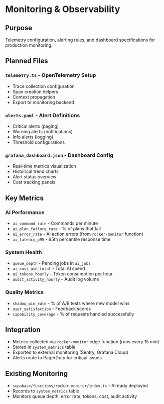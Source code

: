 # Monitoring & Observability

## Purpose
Telemetry configuration, alerting rules, and dashboard specifications for production monitoring.

## Planned Files

### `telemetry.ts` - OpenTelemetry Setup
- Trace collection configuration
- Span creation helpers
- Context propagation
- Export to monitoring backend

### `alerts.yaml` - Alert Definitions
- Critical alerts (paging)
- Warning alerts (notifications)
- Info alerts (logging)
- Threshold configurations

### `grafana_dashboard.json` - Dashboard Config
- Real-time metrics visualization
- Historical trend charts
- Alert status overview
- Cost tracking panels

## Key Metrics

### AI Performance
- `ai_command_rate` - Commands per minute
- `ai_plan_failure_rate` - % of plans that fail
- `ai_error_rate` - AI action errors (from `rocker-monitor` function)
- `ai_latency_p95` - 95th percentile response time

### System Health
- `queue_depth` - Pending jobs in `ai_jobs`
- `ai_cost_usd_total` - Total AI spend
- `ai_tokens_hourly` - Token consumption per hour
- `audit_activity_hourly` - Audit log volume

### Quality Metrics
- `shadow_win_rate` - % of A/B tests where new model wins
- `user_satisfaction` - Feedback scores
- `capability_coverage` - % of requests handled successfully

## Integration
- Metrics collected via `rocker-monitor` edge function (runs every 15 min)
- Stored in `system_metrics` table
- Exported to external monitoring (Sentry, Grafana Cloud)
- Alerts route to PagerDuty for critical issues

## Existing Monitoring
- `supabase/functions/rocker-monitor/index.ts` - Already deployed
- Records to `system_metrics` table
- Monitors queue depth, error rate, tokens, cost, audit activity
